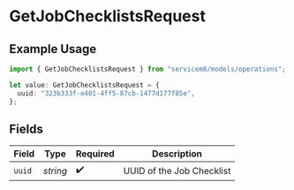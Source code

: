 # GetJobChecklistsRequest

## Example Usage

```typescript
import { GetJobChecklistsRequest } from "servicem8/models/operations";

let value: GetJobChecklistsRequest = {
  uuid: "323b333f-e401-4ff5-87cb-1477d177f85e",
};
```

## Fields

| Field                     | Type                      | Required                  | Description               |
| ------------------------- | ------------------------- | ------------------------- | ------------------------- |
| `uuid`                    | *string*                  | :heavy_check_mark:        | UUID of the Job Checklist |